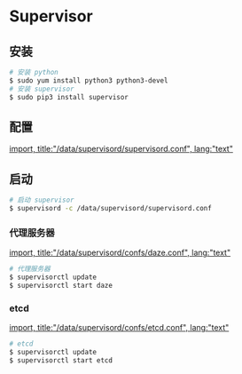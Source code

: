 # Supervisor

## 安装
```bash
# 安装 python
$ sudo yum install python3 python3-devel
# 安装 supervisor
$ sudo pip3 install supervisor
```

## 配置

[import, title:"/data/supervisord/supervisord.conf", lang:"text"](supervisord.conf)

## 启动

```bash
# 启动 supervisor
$ supervisord -c /data/supervisord/supervisord.conf
```

### 代理服务器

[import, title:"/data/supervisord/confs/daze.conf", lang:"text"](daze.conf)

```bash
# 代理服务器
$ supervisorctl update
$ supervisorctl start daze
```

### etcd

[import, title:"/data/supervisord/confs/etcd.conf", lang:"text"](etcd.conf)

```bash
# etcd
$ supervisorctl update
$ supervisorctl start etcd
```